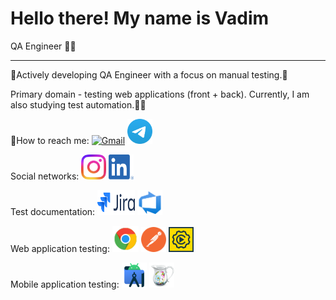 # Hello there! My name is Vadim
QA Engineer 👨‍💻

---

🫸Actively developing QA Engineer with a focus on manual testing.🫷

Primary domain - testing web applications (front + back). Currently, I am also studying test automation.🦾🤖


📧How to reach me: <a href="https://mail.google.com/mail/?view=cm&fs=1&to=chester.kms@gmail.com"><img src="https://www.gstatic.com/images/branding/product/2x/gmail_48dp.png" alt="Gmail" width="45" height="45"></a>
<a href="https://t.me/Naumov94USA" target="_blank"><img src="images/Logo.png" alt="Telegram" width="40" height="40"></a>

Social networks: <a href="https://www.instagram.com/naumov94_" target="_blank"><img src="images/Instagram_Glyph_Gradient.png" alt="Instagram" width="40" height="40"></a>
<a href="https://www.linkedin.com/in/Naumov94" target="_blank"><img src="images/LI-In-Bug.png" alt="LinkedIn" width="40" height="40"></a>

Test documentation: <img src="images/logo-gradient-blue-jira.png" alt="Jira" width="60" height="40"></a>
<img src="images/Azure-Devops-Logo-Transparent.png" alt="Azure DevOps" width="40" height="40">

Web application testing: <img src="images/icons8-chrome-48.png" alt="Chrome DevTools" width="42" height="42">
<img src="images/icons8-postman-is-the-only-complete-api-development-environment-48.png" alt="Postman Logo" width="40" height="40">
<img src="images/soap.png" alt="SoapUI Logo" width="40" height="40">

Mobile application testing: <img src="images/icons8-android-studio-40.png" alt="Android Studio Logo" width="40" height="40">
<img src="images/charles.png" alt="Charles Proxy Logo" width="40" height="40">
